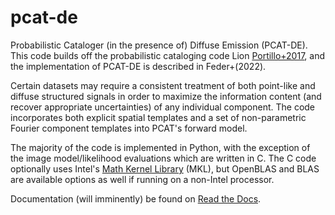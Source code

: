 # pcat-de
Probabilistic Cataloger (in the presence of) Diffuse Emission (PCAT-DE). This code builds off the probabilistic cataloging code Lion [Portillo+2017](https://iopscience.iop.org/article/10.3847/1538-3881/aa8565/pdf), and the implementation of PCAT-DE is described in Feder+(2022). 

Certain datasets may require a consistent treatment of both point-like and diffuse structured signals in order to maximize the information content (and recover appropriate uncertainties) of any individual component. The code incorporates both explicit spatial templates and a set of non-parametric Fourier component templates into PCAT's forward model.

The majority of the code is implemented in Python, with the exception of the image model/likelihood evaluations which are written in C. The C code optionally uses Intel's [Math Kernel Library](https://www.intel.com/content/www/us/en/develop/documentation/get-started-with-mkl-for-dpcpp/top.html) (MKL), but OpenBLAS and BLAS are available options as well if running on a non-Intel processor.

Documentation (will imminently) be found on [Read the Docs](pcat-de.readthedocs.io).

